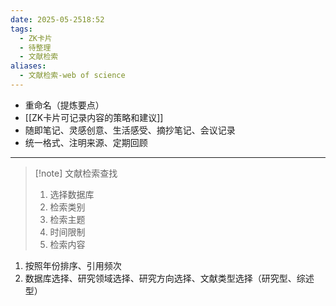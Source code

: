 ```yaml
---
date: 2025-05-2518:52
tags:
  - ZK卡片
  - 待整理
  - 文献检索
aliases:
  - 文献检索-web of science
---
```

- 重命名（提炼要点）
- [[ZK卡片可记录内容的策略和建议]]
- 随即笔记、灵感创意、生活感受、摘抄笔记、会议记录
- 统一格式、注明来源、定期回顾
---
> [!note] 文献检索查找
> 1. 选择数据库
> 2. 检索类别
> 3. 检索主题
> 4. 时间限制
> 5. 检索内容

1. 按照年份排序、引用频次
2. 数据库选择、研究领域选择、研究方向选择、文献类型选择（研究型、综述型）

